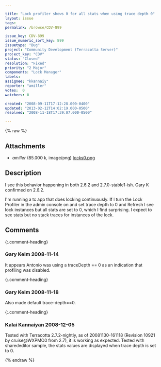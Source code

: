 ```yaml
---

title: "Lock profiler shows 0 for all stats when using trace depth 0"
layout: issue
tags: 
permalink: /browse/CDV-899

issue_key: CDV-899
issue_numeric_sort_key: 899
issuetype: "Bug"
project: "Community Development (Terracotta Server)"
project_key: "CDV"
status: "Closed"
resolution: "Fixed"
priority: "2 Major"
components: "Lock Manager"
labels: 
assignee: "kkannaiy"
reporter: "amiller"
votes:  0
watchers: 0

created: "2008-09-11T17:12:28.000-0400"
updated: "2013-02-12T14:02:19.000-0500"
resolved: "2008-11-18T17:39:07.000-0500"

---
```




{% raw %}


## Attachments

* <em>amiller</em> (85.000 k, image/png) [locks0.png](/attachments/CDV/CDV-899/locks0.png)




## Description

<div markdown="1" class="description">

I see this behavior happening in both 2.6.2 and 2.7.0-stable1-ish.  Gary K confirmed on 2.6.2. 

I'm running a tc app that does locking continuously.  If I turn the Lock Profiler in the admin console on and set trace depth to 0 and Refresh I see lock instances but all stats are set to 0, which I find surprising.  I expect to see stats but no stack traces for instances of the lock.



</div>

## Comments


{:.comment-heading}
### **Gary Keim** <span class="date">2008-11-14</span>

<div markdown="1" class="comment">

It appears Antonio was using a traceDepth == 0 as an indication that profiling was disabled.


</div>


{:.comment-heading}
### **Gary Keim** <span class="date">2008-11-18</span>

<div markdown="1" class="comment">

Also made default trace-depth==0.


</div>


{:.comment-heading}
### **Kalai Kannaiyan** <span class="date">2008-12-05</span>

<div markdown="1" class="comment">

Tested with Terracotta 2.7.2-nightly, as of 20081130-161118 (Revision 10921 by cruise@WXPMO0 from 2.7), it is working as expected. Tested with sharededitor sample, the stats values are displayed when trace depth is set to 0.




</div>



{% endraw %}
